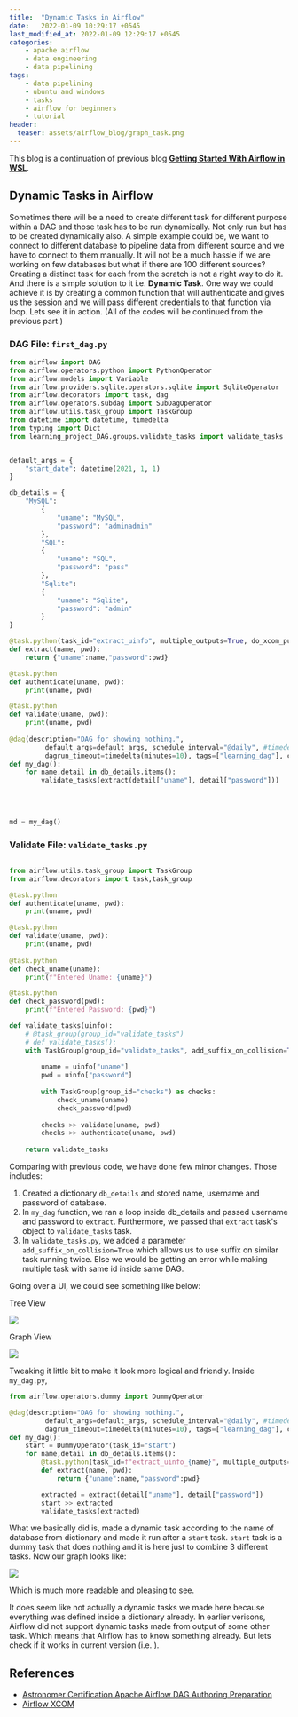 ```yaml
---
title:  "Dynamic Tasks in Airflow"
date:   2022-01-09 10:29:17 +0545
last_modified_at: 2022-01-09 12:29:17 +0545
categories:
    - apache airflow
    - data engineering
    - data pipelining
tags:
    - data pipelining
    - ubuntu and windows
    - tasks
    - airflow for beginners
    - tutorial
header:
  teaser: assets/airflow_blog/graph_task.png
---
```


This blog is a continuation of previous blog **[Getting Started With Airflow in WSL]({{site.url}}/2021/12/01/running-airflow-in-wsl-and-getting-started-with-it/)**.

## Dynamic Tasks in Airflow
Sometimes there will be a need to create different task for different purpose within a DAG and those task has to be run dynamically. Not only run but has to be created dynamically also. A simple example could be, we want to connect to different database to pipeline data from different source and we have to connect to them manually. It will not be a much hassle if we are working on few databases but what if there are 100 different sources? Creating a distinct task for each from the scratch is not a right way to do it. And there is a simple solution to it i.e. **Dynamic Task**. One way we could achieve it is by creating a common function that will authenticate and gives us the session and we will pass different credentials to that function via loop. Lets see it in action. (All of the codes will be continued from the previous part.)

### DAG File: `first_dag.py`
```python
from airflow import DAG
from airflow.operators.python import PythonOperator
from airflow.models import Variable
from airflow.providers.sqlite.operators.sqlite import SqliteOperator
from airflow.decorators import task, dag
from airflow.operators.subdag import SubDagOperator
from airflow.utils.task_group import TaskGroup
from datetime import datetime, timedelta
from typing import Dict
from learning_project_DAG.groups.validate_tasks import validate_tasks


default_args = {
    "start_date": datetime(2021, 1, 1)
}

db_details = {
    "MySQL": 
        {
            "uname": "MySQL",
            "password": "adminadmin"
        },
        "SQL": 
        {
            "uname": "SQL",
            "password": "pass"
        },
        "Sqlite": 
        {
            "uname": "Sqlite",
            "password": "admin"
        }
}

@task.python(task_id="extract_uinfo", multiple_outputs=True, do_xcom_push=False)
def extract(name, pwd):   
    return {"uname":name,"password":pwd}

@task.python
def authenticate(uname, pwd):
    print(uname, pwd)

@task.python
def validate(uname, pwd):
    print(uname, pwd)
    
@dag(description="DAG for showing nothing.", 
         default_args=default_args, schedule_interval="@daily", #timedelta(minutes=5)
         dagrun_timeout=timedelta(minutes=10), tags=["learning_dag"], catchup=False)
def my_dag():    
    for name,detail in db_details.items():
        validate_tasks(extract(detail["uname"], detail["password"]))
 
    
    
    
md = my_dag()
```

### Validate File: `validate_tasks.py`

```python

from airflow.utils.task_group import TaskGroup
from airflow.decorators import task,task_group

@task.python
def authenticate(uname, pwd):
    print(uname, pwd)

@task.python
def validate(uname, pwd):
    print(uname, pwd)
    
@task.python
def check_uname(uname):
    print(f"Entered Uname: {uname}")

@task.python
def check_password(pwd):
    print(f"Entered Password: {pwd}")

def validate_tasks(uinfo):
    # @task_group(group_id="validate_tasks")
    # def validate_tasks():
    with TaskGroup(group_id="validate_tasks", add_suffix_on_collision=True) as validate_tasks:
            
        uname = uinfo["uname"]
        pwd = uinfo["password"]
        
        with TaskGroup(group_id="checks") as checks:
            check_uname(uname)
            check_password(pwd)
        
        checks >> validate(uname, pwd)
        checks >> authenticate(uname, pwd)
        
    return validate_tasks        
```

Comparing with previous code, we have done few minor changes. Those includes:
1. Created a dictionary `db_details` and stored name, username and password of database.
2. In `my_dag` function, we ran a loop inside db_details and passed username and password to `extract`. Furthermore, we passed that `extract` task's object to `validate_tasks` task.
3. In `validate_tasks.py`, we added a parameter `add_suffix_on_collision=True` which allows us to use suffix on similar task running twice. Else we would be getting an error while making multiple task with same id inside same DAG.

Going over a UI, we could see something like below:

Tree View

![]({{site.url}}/assets/airflow_blog/graph_view_loop.png)

Graph View

![]({{site.url}}/assets/airflow_blog/dynamic_task_loop.png)

Tweaking it little bit to make it look more logical and friendly. Inside `my_dag.py`, 

```python
from airflow.operators.dummy import DummyOperator

@dag(description="DAG for showing nothing.", 
         default_args=default_args, schedule_interval="@daily", #timedelta(minutes=5)
         dagrun_timeout=timedelta(minutes=10), tags=["learning_dag"], catchup=False)
def my_dag():
    start = DummyOperator(task_id="start")
    for name,detail in db_details.items():
        @task.python(task_id=f"extract_uinfo_{name}", multiple_outputs=True, do_xcom_push=False)
        def extract(name, pwd):
            return {"uname":name,"password":pwd}

        extracted = extract(detail["uname"], detail["password"])
        start >> extracted
        validate_tasks(extracted)
```

What we basically did is, made a dynamic task according to the name of database from dictionary and made it run after a `start` task. `start` task is a dummy task that does nothing and it is here just to combine 3 different tasks. Now our graph looks like:

![]({{site.url}}/assets/airflow_blog/dynamic_with_dummy.png)

Which is much more readable and pleasing to see.

It does seem like not actually a dynamic tasks we made here because everything was defined inside a dictionary already. In earlier verisons, Airflow did not support dynamic tasks made from output of some other task. Which means that Airflow has to know something already. But lets check if it works in current version (i.e. ).



## References
* [Astronomer Certification Apache Airflow DAG Authoring Preparation](https://academy.astronomer.io/astronomer-certification-apache-airflow-dag-authoring-preparation)
* [Airflow XCOM](https://marclamberti.com/blog/airflow-xcom/)
    
